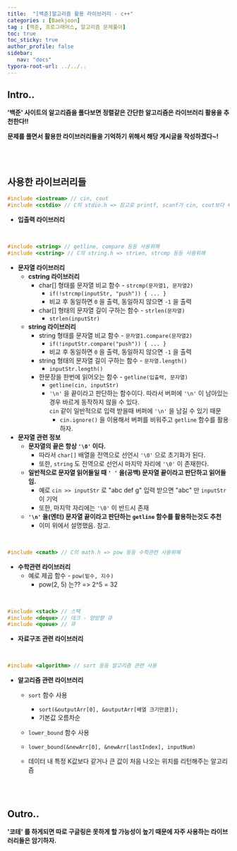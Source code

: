```yaml
---
title:  "[백준]알고리즘 활용 라이브러리 - c++"
categories : [Baekjoon]
tag : [백준, 프로그래머스, 알고리즘 문제풀이]
toc: true
toc_sticky: true
author_profile: false
sidebar:
   nav: "docs"
typora-root-url: ../../..
---
```




## Intro..

**'백준' 사이트의 알고리즘을 풀다보면 정렬같은 간단한 알고리즘은 라이브러리 활용을 추천한다!!**

**문제를 풀면서 활용한 라이브러리들을 기억하기 위해서 해당 게시글을 작성하겠다~!**

<br><br>

## 사용한 라이브러리들

```c++
#include <iostream> // cin, cout
#include <cstdio> // C의 stdio.h => 참고로 printf, scanf가 cin, cout보다 빠르다.
```

* **입출력 라이브러리**

<br>

```c++
#include <string> // getline, compare 등등 사용위해
#include <cstring> // C의 string.h => strLen, strcmp 등등 사용위해
```

* **문자열 라이브러리**
  * **cstring 라이브러리**
    * char[] 형태를 문자열 비교 함수 - `strcmp(문자열1, 문자열2)`
      * `if(!strcmp(inputStr, "push")) { ... }`
      * 비교 후 동일하면 `0` 을 출력, 동일하지 않으면 `-1` 을 출력
    * char[] 형태의 문자열 길이 구하는 함수 - `strlen(문자열)`
      * `strlen(inputStr)`
  * **string 라이브러리**
    * string 형태를 문자열 비교 함수 - `문자열1.compare(문자열2)`
      * `if(!inputStr.compare("push")) { ... }`
      * 비교 후 동일하면 `0` 을 출력, 동일하지 않으면 `-1` 을 출력
    * string 형태의 문자열 길이 구하는 함수 - `문자열.length()`
      * `inputStr.length()`
    * 한문장을 한번에 읽어오는 함수 - `getline(입출력, 문자열)`
      * `getline(cin, inputStr)`
      * `'\n'` 을 끝이라고 판단하는 함수이다. 따라서 버퍼에 `'\n'` 이 남아있는경우 바르게 동작하지 않을 수 있다.  
        `cin` 같이 일반적으로 입력 받을때 버퍼에 `'\n'` 을 남길 수 있기 때문
        * `cin.ignore()` 을 이용해서 버퍼를 비워주고 `getline` 함수를 활용하자.
* **문자열 관련 정보**
  * **문자열의 끝은 항상 `'\0'` 이다.** 
    * 따라서 `char[]` 배열을 전역으로 선언시 `'\0'` 으로 초기화가 된다.
    * 또한, `string` 도 전역으로 선언시 마지막 자리에 `'\0'` 이 존재한다.
  * **일반적으로 문자열 읽어들일 때 `' '` 을(공백) 문자열 끝이라고 판단하고 읽어들임.**
    * 예로 `cin >> inputStr` 로 "abc def g" 입력 받으면 "abc" 만 `inputStr` 이 기억
    * 또한, 마지막 자리에는 `'\0'` 이 반드시 존재
  * **`'\n'` 을(엔터) 문자열 끝이라고 판단하는 `getline` 함수를 활용하는것도 추천**
    * 이미 위에서 설명했음. 참고.

<br>

```c++
#include <cmath> // C의 math.h => pow 등등 수학관련 사용위해
```

* **수학관련 라이브러리**
  * 예로 제곱 함수 - `pow(밑수, 지수)`
    * pow(2, 5) 는??	=>	2^5 = 32

<br>

```c++
#include <stack> // 스택
#include <deque> // 데크 - 양방향 큐
#include <queue> // 큐
```

* **자료구조 관련 라이브러리**

<br>

```c++
#include <algorithm> // sort 등등 알고리즘 관련 사용
```

* **알고리즘 관련 라이브러리**

  * `sort` 함수 사용
    * `sort(&outputArr[0], &outputArr[배열 크기만큼]);`
    * 기본값 오름차순
    
  * `lower_bound` 함수 사용
  * `lower_bound(&newArr[0], &newArr[lastIndex], inputNum)`
    
  * 데이터 내 특정 K값보다 같거나 큰 값이 처음 나오는 위치를 리턴해주는 알고리즘

<br><br>

## Outro..

**'코테' 를 하게되면 따로 구글링은 못하게 할 가능성이 높기 때문에 자주 사용하는 라이브러리들은 암기하자.**
